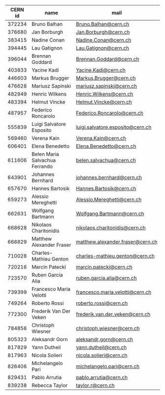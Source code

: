|CERN id|name|mail|
|---|---|---|
|372234|Bruno Balhan|[Bruno.Balhan@cern.ch](mailto:Bruno.Balhan@cern.ch)|
|376680|Jan Borburgh|[Jan.Borburgh@cern.ch](mailto:Jan.Borburgh@cern.ch)|
|383415|Nadine Conan|[Nadine.Conan@cern.ch](mailto:Nadine.Conan@cern.ch)|
|394445|Lau Gatignon|[Lau.Gatignon@cern.ch](mailto:Lau.Gatignon@cern.ch)|
|396044|Brennan Goddard|[Brennan.Goddard@cern.ch](mailto:Brennan.Goddard@cern.ch)|
|403833|Yacine Kadi|[Yacine.Kadi@cern.ch](mailto:Yacine.Kadi@cern.ch)|
|446603|Markus Brugger|[Markus.Brugger@cern.ch](mailto:Markus.Brugger@cern.ch)|
|476628|Mariusz Sapinski|[mariusz.sapinski@cern.ch](mailto:mariusz.sapinski@cern.ch)|
|482949|Henric Wilkens|[Henric.Wilkens@cern.ch](mailto:Henric.Wilkens@cern.ch)|
|483394|Helmut Vincke|[Helmut.Vincke@cern.ch](mailto:Helmut.Vincke@cern.ch)|
|487957|Federico Roncarolo|[Federico.Roncarolo@cern.ch](mailto:Federico.Roncarolo@cern.ch)|
|555839|Luigi Salvatore Esposito|[luigi.salvatore.esposito@cern.ch](mailto:luigi.salvatore.esposito@cern.ch)|
|569460|Verena Kain|[Verena.Kain@cern.ch](mailto:Verena.Kain@cern.ch)|
|606401|Elena Benedetto|[Elena.Benedetto@cern.ch](mailto:Elena.Benedetto@cern.ch)|
|611606|Belen Maria Salvachua Ferrando|[belen.salvachua@cern.ch](mailto:belen.salvachua@cern.ch)|
|643901|Johannes Bernhard|[johannes.bernhard@cern.ch](mailto:johannes.bernhard@cern.ch)|
|657670|Hannes Bartosik|[Hannes.Bartosik@cern.ch](mailto:Hannes.Bartosik@cern.ch)|
|659273|Alessio Mereghetti|[Alessio.Mereghetti@cern.ch](mailto:Alessio.Mereghetti@cern.ch)|
|662631|Wolfgang Bartmann|[Wolfgang.Bartmann@cern.ch](mailto:Wolfgang.Bartmann@cern.ch)|
|668628|Nikolaos Charitonidis|[nikolaos.charitonidis@cern.ch](mailto:nikolaos.charitonidis@cern.ch)|
|668829|Matthew Alexander Fraser|[matthew.alexander.fraser@cern.ch](mailto:matthew.alexander.fraser@cern.ch)|
|710028|Charles-Mathieu Genton|[charles-mathieu.genton@cern.ch](mailto:charles-mathieu.genton@cern.ch)|
|720216|Marcin Patecki|[marcin.patecki@cern.ch](mailto:marcin.patecki@cern.ch)|
|723570|Ruben Garcia Alia|[ruben.garcia.alia@cern.ch](mailto:ruben.garcia.alia@cern.ch)|
|739399|Francesco Maria Velotti|[francesco.maria.velotti@cern.ch](mailto:francesco.maria.velotti@cern.ch)|
|749264|Roberto Rossi|[roberto.rossi@cern.ch](mailto:roberto.rossi@cern.ch)|
|772300|Frederik Van Der Veken|[frederik.van.der.veken@cern.ch](mailto:frederik.van.der.veken@cern.ch)|
|784856|Christoph Wiesner|[christoph.wiesner@cern.ch](mailto:christoph.wiesner@cern.ch)|
|805323|Aleksandr Gorn|[aleksandr.gorn@cern.ch](mailto:aleksandr.gorn@cern.ch)|
|817829|Yann Dutheil|[yann.dutheil@cern.ch](mailto:yann.dutheil@cern.ch)|
|817963|Nicola Solieri|[nicola.solieri@cern.ch](mailto:nicola.solieri@cern.ch)|
|826406|Michelangelo Pari|[michelangelo.pari@cern.ch](mailto:michelangelo.pari@cern.ch)|
|829431|Pablo Arrutia|[pablo.arrutia@cern.ch](mailto:pablo.arrutia@cern.ch)|
|839238|Rebecca Taylor|[taylor.r@cern.ch](mailto:taylor.r@cern.ch)|

